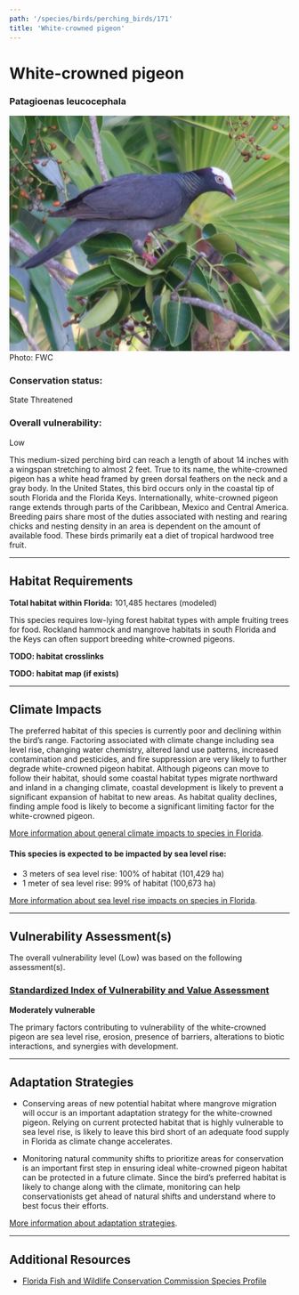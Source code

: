 ```yaml
---
path: '/species/birds/perching_birds/171'
title: 'White-crowned pigeon'
---
```


# White-crowned pigeon

### Patagioenas leucocephala

<div id="TopSection">

<div class="header-photo"><img src="171.jpg" alt="Photo for White-crowned pigeon"/>
<figcaption>Photo: FWC</figcaption></div>

<div>

### Conservation status:

State Threatened

### Overall vulnerability:

Low

</div>
</div>

This medium-sized perching bird can reach a length of about 14 inches with a wingspan stretching to almost 2 feet.   True to its name, the white-crowned pigeon has a white head framed by green dorsal feathers on the neck and a gray body.  In the United States, this bird occurs only in the coastal tip of south Florida and the Florida Keys.  Internationally, white-crowned pigeon range extends through parts of the Caribbean, Mexico and Central America.  Breeding pairs share most of the duties associated with nesting and rearing chicks and nesting density in an area is dependent on the amount of available food.  These birds primarily eat a diet of tropical hardwood tree fruit.

<hr />

## Habitat Requirements

**Total habitat within Florida:** 101,485 hectares (modeled)

This species requires low-lying forest habitat types with ample fruiting trees for food.  Rockland hammock and mangrove habitats in south Florida and the Keys can often support breeding white-crowned pigeons.

**TODO: habitat crosslinks**

**TODO: habitat map (if exists)**

<hr />

## Climate Impacts

The preferred habitat of this species is currently poor and declining within the bird’s range.  Factoring associated with climate change including sea level rise, changing water chemistry, altered land use patterns, increased contamination and pesticides, and fire suppression are very likely to further degrade white-crowned pigeon habitat.  Although pigeons can move to follow their habitat, should some coastal habitat types migrate northward and inland in a changing climate, coastal development is likely to prevent a significant expansion of habitat to new areas.  As habitat quality declines, finding ample food is likely to become a significant limiting factor for the white-crowned pigeon.

[More information about general climate impacts to species in Florida](/impacts/species).


#### This species is expected to be impacted by sea level rise:

- 3 meters of sea level rise: 100% of habitat (101,429 ha)
- 1 meter of sea level rise: 99% of habitat (100,673 ha)

[More information about sea level rise impacts on species in Florida](/impacts/species/slr).
    

<hr />

## Vulnerability Assessment(s)

The overall vulnerability level (Low) was based on the following assessment(s).
#### 
<div class="vulnerability-header">
<h3><a href="/impacts/vulnerability/sivva/species">Standardized Index of Vulnerability and Value Assessment</a></h3>
<b class="moderate">Moderately vulnerable</b>
</div> 

The primary factors contributing to vulnerability of the white-crowned pigeon are sea level rise, erosion, presence of barriers, alterations to biotic interactions, and synergies with development.


<hr />

## Adaptation Strategies

- Conserving areas of new potential habitat where mangrove migration will occur is an important adaptation strategy for the white-crowned pigeon.  Relying on current protected habitat that is highly vulnerable to sea level rise, is likely to leave this bird short of an adequate food supply in Florida as climate change accelerates.

- Monitoring natural community shifts to prioritize areas for conservation is an important first step in ensuring ideal white-crowned pigeon habitat can be protected in a future climate.  Since the bird’s preferred habitat is likely to change along with the climate, monitoring can help conservationists get ahead of natural shifts and understand where to best focus their efforts.

[More information about adaptation strategies](/strategies).

<hr />


## Additional Resources

- [Florida Fish and Wildlife Conservation Commission Species Profile](https://myfwc.com/wildlifehabitats/profiles/birds/white-crowned-pigeon/)
